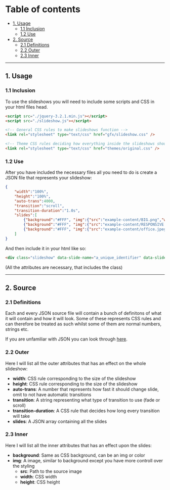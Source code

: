 # Table of contents
* [1. Usage](#Usage)
  * [1.1 Inclusion](#Inclusion)
  * [1.2 Use](#Use)
* [2. Source](#Source)
  * [2.1 Definitions](#Definitions)
  * [2.2 Outer](#Outer)
  * [2.3 Inner](#Inner)

---

## __1. Usage__
### 1.1 Inclusion
To use the slideshows you will need to include some scripts and CSS in your html files head.
```html
<script src="./jquery-3.2.1.min.js"></script>
<script src="./slideshow.js"></script>

<!-- General CSS rules to make slideshows function -->
<link rel="stylesheet" type="text/css" href="gfx/slideshow.css" />

<!-- Theme CSS rules deciding how everything inside the slideshows should look -->
<link rel="stylesheet" type="text/css" href="themes/original.css" />
```


### 1.2 Use
After you have included the necessary files all you need to do is create a JSON file that represents your slideshow:
```json
{
    "width":"100%",
    "height":"100%",
    "auto-trans":4000,
    "transition":"scroll",
    "transition-duration":"1.0s",
    "slides":[
        {"background":"#FFF", "img":{"src":"example-content/BIG.png","width":"100%","height":"100%"}},
        {"background":"#FFF", "img":{"src":"example-content/RESPONSIVE.png","width":"100%","height":"100%"}},
        {"background":"#FFF", "img":{"src":"example-content/office.jpeg","width":"100%","height":"100%"}}
    ]
}
```
And then include it in your html like so:
```html
<div class="slideshow" data-slide-name="a_unique_identifier" data-slide-src="path/to/json/src"></div>
```
(All the attributes are necessary, that includes the class)

---

## __2. Source__
### 2.1 Definitions
Each and every JSON source file will contain a bunch of definitons of what it will contain and how it will look. Some of these represents CSS rules and can therefore be treated as such whilst some of them are normal numbers, strings etc.

If you are unfamiliar with JSON you can look through [here](https://www.w3schools.com/js/js_json_intro.asp).

### 2.2 Outer
Here I will list all the outer attributes that has an effect on the whole slideshow:

 * __width__: CSS rule corresponding to the size of the slideshow
 * __height__: CSS rule corresponding to the size of the slideshow
 * __auto-trans__: A number that represents how fast it should change slide, omit to not have automatic transitions
 * __transition__: A string representing what type of transition to use (fade or scroll)
 * __transition-duration__: A CSS rule that decides how long every transition will take
 * __slides__: A JSON array containing all the slides

### 2.3 Inner
Here I will list all the inner attributes that has an effect upon the slides:
 * __background__: Same as CSS background, can be an img or color
 * __img__: A image, similar to background except you have more controll over the styling
   * __src__: Path to the source image
   * __width__: CSS width
   * __height__: CSS height
